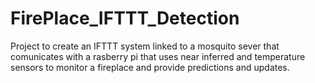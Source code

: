 # FirePlace_IFTTT_Detection
Project to create an IFTTT system linked to a mosquito sever that comunicates with a rasberry pi that uses near inferred and temperature sensors to monitor a fireplace and provide predictions and updates.
